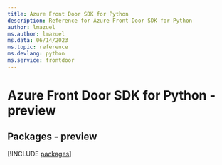 ```yaml
---
title: Azure Front Door SDK for Python
description: Reference for Azure Front Door SDK for Python
author: lmazuel
ms.author: lmazuel
ms.data: 06/14/2023
ms.topic: reference
ms.devlang: python
ms.service: frontdoor
---
```

# Azure Front Door SDK for Python - preview
## Packages - preview
[!INCLUDE [packages](front-door-index.md)]